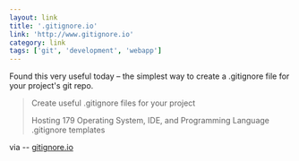 ```yaml
---
layout: link
title: '.gitignore.io'
link: 'http://www.gitignore.io'
category: link
tags: ['git', 'development', 'webapp']
---
```


Found this very useful today – the simplest way to create a .gitignore file for your project's git repo.

> Create useful .gitignore files for your project
>
> Hosting 179 Operating System, IDE, and Programming Language .gitignore templates

via -- [gitignore.io](http://www.gitignore.io)